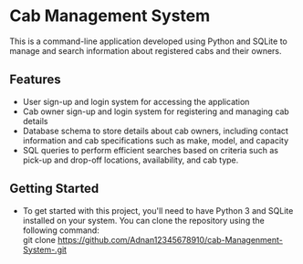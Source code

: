 # Cab Management System  
This is a command-line application developed using Python and SQLite to manage and search information about registered cabs and their owners.  

## Features
- User sign-up and login system for accessing the application
- Cab owner sign-up and login system for registering and managing cab details
- Database schema to store details about cab owners, including contact information and cab specifications such as make, model, and capacity
- SQL queries to perform efficient searches based on criteria such as pick-up and drop-off locations, availability, and cab type.
## Getting Started
- To get started with this project, you'll need to have Python 3 and SQLite installed on your system. You can clone the repository using the following command:  
git clone https://github.com/Adnan12345678910/cab-Managenment-System-.git
